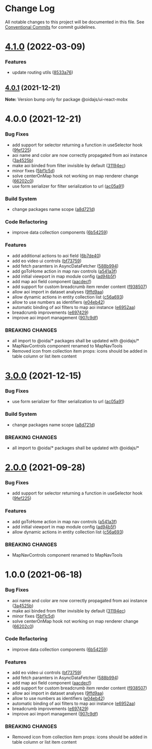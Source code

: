 # Change Log

All notable changes to this project will be documented in this file.
See [Conventional Commits](https://conventionalcommits.org) for commit guidelines.

# [4.1.0](https://github.com/cgi-italy/oida/compare/@oidajs/ui-react-mobx@4.0.1...@oidajs/ui-react-mobx@4.1.0) (2022-03-09)


### Features

* update routing utils ([8533a76](https://github.com/cgi-italy/oida/commit/8533a76b4220417d811b4114ff770223d26906d8))





## [4.0.1](https://github.com/cgi-italy/oida/compare/@oidajs/ui-react-mobx@4.0.0...@oidajs/ui-react-mobx@4.0.1) (2021-12-21)

**Note:** Version bump only for package @oidajs/ui-react-mobx






# 4.0.0 (2021-12-21)


### Bug Fixes

* add support for selector returning a function in useSelector hook ([9fef225](https://github.com/cgi-italy/oida/commit/9fef22532323fb329cd900c8c66ce0845673fa42))
* aoi name and color are now correctly propagated from aoi instance ([3a4525b](https://github.com/cgi-italy/oida/commit/3a4525b2ba6821e02d6d1bb465ca433397455929))
* make aoi binded from filter invisible by default ([31194ec](https://github.com/cgi-italy/oida/commit/31194ec613dc8725bd9f24188e8085e6014297bd))
* minor fixes ([5bf1c5d](https://github.com/cgi-italy/oida/commit/5bf1c5d8e62fef3c7eb7c0cf9a268e014e572031))
* solve centerOnMap hook not working on map renderer change ([66202c0](https://github.com/cgi-italy/oida/commit/66202c0fbf1e5c238bd0a5f42fe37f920fdc1dac))
* use form serializer for filter serialization to url ([ac05a91](https://github.com/cgi-italy/oida/commit/ac05a915fc08546679386a6efdf1c6b5d4ed60b1))


### Build System

* change packages name scope ([a8d721d](https://github.com/cgi-italy/oida/commit/a8d721db395a8a9f9c52808c5318c392096cc2a3))


### Code Refactoring

* improve data collection components ([6b54259](https://github.com/cgi-italy/oida/commit/6b542593300a06cc6fff16a0c0100a99ab786b31))


### Features

* add additional actions to aoi field ([6b7de40](https://github.com/cgi-italy/oida/commit/6b7de40e47d5844a114a9d0f3adfac4d1e33387c))
* add eo video ui controls ([bf73759](https://github.com/cgi-italy/oida/commit/bf73759716b156b152e3b09aa97fedfe1effe082))
* add fetch paramters in AsyncDataFetcher ([588b994](https://github.com/cgi-italy/oida/commit/588b9940e2fa071125654288868bd5d5092f49d8))
* add goToHome action in map nav controls ([a541a3f](https://github.com/cgi-italy/oida/commit/a541a3f33900843e999d325e7358e7349f06ebdc))
* add initial viewport in map module config ([ad94b5f](https://github.com/cgi-italy/oida/commit/ad94b5fc6f74c4e1fd8854300cada210105730c2))
* add map aoi field component ([aacdecf](https://github.com/cgi-italy/oida/commit/aacdecff3248b8e1e513dafe77bab2decda35f08))
* add support for custom breadcrumb item render content ([f938507](https://github.com/cgi-italy/oida/commit/f9385079309786a577249eaf4bfcc95d19440602))
* allow aoi import in dataset analyses ([9ffd9aa](https://github.com/cgi-italy/oida/commit/9ffd9aa8f9572876be74c348026c4e6a46fb4189))
* allow dynamic actions in entity collection list ([c56a693](https://github.com/cgi-italy/oida/commit/c56a69383cddd9bd1691227bf914f3c9360f0add))
* allow to use numbers as identifiers ([e04eb42](https://github.com/cgi-italy/oida/commit/e04eb420fa84a0749f473eb599e201ef6941bf0c))
* automatic binding of aoi filters to map aoi instance ([e6952aa](https://github.com/cgi-italy/oida/commit/e6952aa1ad9c3e2a575f8572852a274bc5a474e3))
* breadcrumb improvements ([e697429](https://github.com/cgi-italy/oida/commit/e697429c074d0df585a3178b5061e4d39d4f20ff))
* improve aoi import management ([907c9df](https://github.com/cgi-italy/oida/commit/907c9df0c119821803d74b225a19909d1f605ad1))


### BREAKING CHANGES

* all import to @oida/\* packages shall be updated with @oidajs/\*
* MapNavControls component renamed to MapNavTools
* Removed icon from collection item props: icons should be added in table column or
list item content





# [3.0.0](https://github.com/cgi-italy/oida/compare/@oida/ui-react-mobx@1.0.0...@oida/ui-react-mobx@2.0.0) (2021-12-15)


### Bug Fixes

* use form serializer for filter serialization to url ([ac05a91](https://github.com/cgi-italy/oida/commit/ac05a915fc08546679386a6efdf1c6b5d4ed60b1))


### Build System

* change packages name scope ([a8d721d](https://github.com/cgi-italy/oida/commit/a8d721db395a8a9f9c52808c5318c392096cc2a3))


### BREAKING CHANGES

* all import to @oida/\* packages shall be updated with @oidajs/\*





# [2.0.0](https://github.com/cgi-italy/oida/compare/@oida/ui-react-mobx@1.0.0...@oida/ui-react-mobx@2.0.0) (2021-09-28)


### Bug Fixes

* add support for selector returning a function in useSelector hook ([9fef225](https://github.com/cgi-italy/oida/commit/9fef22532323fb329cd900c8c66ce0845673fa42))


### Features

* add goToHome action in map nav controls ([a541a3f](https://github.com/cgi-italy/oida/commit/a541a3f33900843e999d325e7358e7349f06ebdc))
* add initial viewport in map module config ([ad94b5f](https://github.com/cgi-italy/oida/commit/ad94b5fc6f74c4e1fd8854300cada210105730c2))
* allow dynamic actions in entity collection list ([c56a693](https://github.com/cgi-italy/oida/commit/c56a69383cddd9bd1691227bf914f3c9360f0add))


### BREAKING CHANGES

* MapNavControls component renamed to MapNavTools





# 1.0.0 (2021-06-18)


### Bug Fixes

* aoi name and color are now correctly propagated from aoi instance ([3a4525b](https://github.com/cgi-italy/oida/commit/3a4525b2ba6821e02d6d1bb465ca433397455929))
* make aoi binded from filter invisible by default ([31194ec](https://github.com/cgi-italy/oida/commit/31194ec613dc8725bd9f24188e8085e6014297bd))
* minor fixes ([5bf1c5d](https://github.com/cgi-italy/oida/commit/5bf1c5d8e62fef3c7eb7c0cf9a268e014e572031))
* solve centerOnMap hook not working on map renderer change ([66202c0](https://github.com/cgi-italy/oida/commit/66202c0fbf1e5c238bd0a5f42fe37f920fdc1dac))


### Code Refactoring

* improve data collection components ([6b54259](https://github.com/cgi-italy/oida/commit/6b542593300a06cc6fff16a0c0100a99ab786b31))


### Features

* add eo video ui controls ([bf73759](https://github.com/cgi-italy/oida/commit/bf73759716b156b152e3b09aa97fedfe1effe082))
* add fetch paramters in AsyncDataFetcher ([588b994](https://github.com/cgi-italy/oida/commit/588b9940e2fa071125654288868bd5d5092f49d8))
* add map aoi field component ([aacdecf](https://github.com/cgi-italy/oida/commit/aacdecff3248b8e1e513dafe77bab2decda35f08))
* add support for custom breadcrumb item render content ([f938507](https://github.com/cgi-italy/oida/commit/f9385079309786a577249eaf4bfcc95d19440602))
* allow aoi import in dataset analyses ([9ffd9aa](https://github.com/cgi-italy/oida/commit/9ffd9aa8f9572876be74c348026c4e6a46fb4189))
* allow to use numbers as identifiers ([e04eb42](https://github.com/cgi-italy/oida/commit/e04eb420fa84a0749f473eb599e201ef6941bf0c))
* automatic binding of aoi filters to map aoi instance ([e6952aa](https://github.com/cgi-italy/oida/commit/e6952aa1ad9c3e2a575f8572852a274bc5a474e3))
* breadcrumb improvements ([e697429](https://github.com/cgi-italy/oida/commit/e697429c074d0df585a3178b5061e4d39d4f20ff))
* improve aoi import management ([907c9df](https://github.com/cgi-italy/oida/commit/907c9df0c119821803d74b225a19909d1f605ad1))


### BREAKING CHANGES

* Removed icon from collection item props: icons should be added in table column or
list item content
